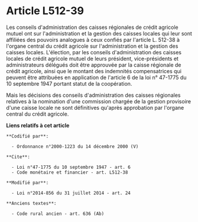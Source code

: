 # Article L512-39

Les conseils d'administration des caisses régionales de crédit agricole mutuel ont sur l'administration et la gestion des
caisses locales qui leur sont affiliées des pouvoirs analogues à ceux confiés par l'article L. 512-38 à l'organe central du
crédit agricole sur l'administration et la gestion des caisses locales. L'élection, par les conseils d'administration des
caisses locales de crédit agricole mutuel de leurs président, vice-présidents et administrateurs délégués doit être approuvée
par la caisse régionale de crédit agricole, ainsi que le montant des indemnités compensatrices qui peuvent être attribuées en
application de l'article 6 de la loi n° 47-1775 du 10 septembre 1947 portant statut de la coopération. 

Mais les décisions des conseils d'administration des caisses régionales relatives à la nomination d'une commission chargée de
la gestion provisoire d'une caisse locale ne sont définitives qu'après approbation par l'organe central du crédit agricole.

**Liens relatifs à cet article**

	**Codifié par**:

	  - Ordonnance n°2000-1223 du 14 décembre 2000 (V)

	**Cite**:

	  - Loi n°47-1775 du 10 septembre 1947 - art. 6
	  - Code monétaire et financier - art. L512-38

	**Modifié par**:

	  - Loi n°2014-856 du 31 juillet 2014 - art. 24

	**Anciens textes**:

	  - Code rural ancien - art. 636 (Ab)
